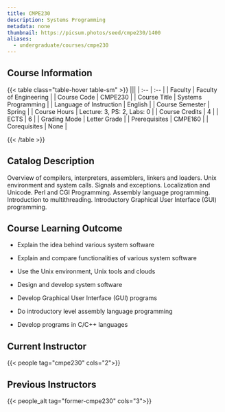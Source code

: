 ```yaml
---
title: CMPE230
description: Systems Programming
metadata: none
thumbnail: https://picsum.photos/seed/cmpe230/1400
aliases:
  - undergraduate/courses/cmpe230
---
```



## Course Information

<!-- prettier-ignore-start -->
{{< table class="table-hover table-sm" >}}
|||
| :-- | :-- |
| Faculty | Faculty of Engineering |
| Course Code | CMPE230 |
| Course Title | Systems Programming |
| Language of Instruction | English |
| Course Semester | Spring |
| Course Hours | Lecture: 3, PS: 2, Labs: 0 |
| Course Credits | 4 |
| ECTS | 6 |
| Grading Mode | Letter Grade |
| Prerequisites | CMPE160 |
| Corequisites | None |

{{< /table >}}
<!-- prettier-ignore-end -->



## Catalog Description

Overview of compilers, interpreters, assemblers, linkers and loaders. Unix environment and system calls. Signals and exceptions. Localization and Unicode. Perl and CGI Programming. Assembly language programming. Introduction to multithreading. Introductory Graphical User Interface (GUI) programming.

## Course Learning Outcome

- Explain the idea behind various system software

- Explain and compare functionalities of various system software

- Use the Unix environment, Unix tools and clouds

- Design and develop system software

- Develop Graphical User Interface (GUI) programs

- Do introductory level assembly language programming

- Develop programs in C/C++ languages


## Current Instructor

{{< people tag="cmpe230" cols="2">}}

## Previous Instructors

{{< people_alt tag="former-cmpe230" cols="3">}}
